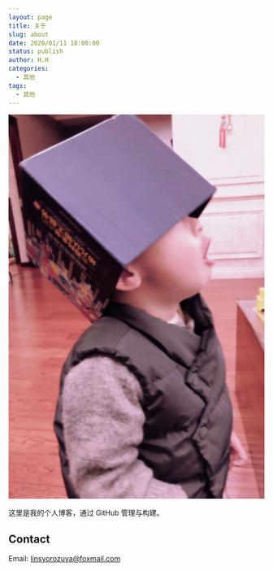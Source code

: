 ```yaml
---
layout: page
title: 关于
slug: about
date: 2020/01/11 18:00:00
status: publish
author: H.H
categories: 
  - 其他
tags: 
  - 其他
---
```


![辉宝](../../media/IMG_1378.jpeg)

这里是我的个人博客，通过 GitHub 管理与构建。   


## Contact

Email: linsyorozuya@foxmail.com 



